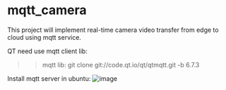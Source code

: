 # mqtt_camera
This project will implement real-time camera video transfer from edge to cloud using mqtt service.

QT need use mqtt client lib:
>> mqtt lib: git clone git://code.qt.io/qt/qtmqtt.git -b 6.7.3

Install mqtt server in ubuntu:
![image](https://github.com/user-attachments/assets/49c11a64-3f78-4100-be23-8291549a7a81)

